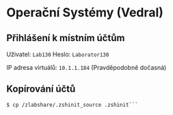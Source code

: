 # Operační Systémy (Vedral)

## Přihlášení k místním účtům

Uživatel: `Lab130`
Heslo: `Laborator130`

IP adresa virtuálů: `10.1.1.184` (Pravděpodobně dočasná)

## Kopírování účtů

```$ cp /zlabshare/I4X/3_machines/image.d/* image.d
$ cp /zlabshare/.zshinit_source .zshinit```
